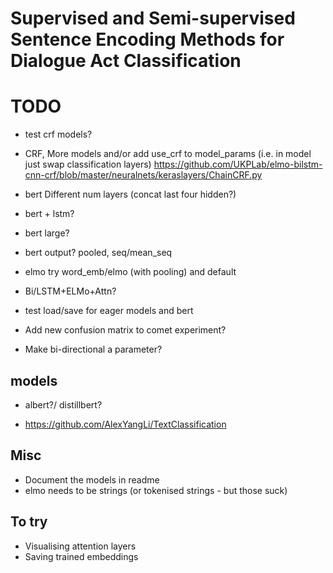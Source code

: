 # Supervised and Semi-supervised Sentence Encoding Methods for Dialogue Act Classification

# TODO
- test crf models?
- CRF, More models and/or add use_crf to model_params (i.e. in model just swap classification layers)
https://github.com/UKPLab/elmo-bilstm-cnn-crf/blob/master/neuralnets/keraslayers/ChainCRF.py

- bert Different num layers (concat last four hidden?)
- bert + lstm?
- bert large?
- bert output? pooled, seq/mean_seq

- elmo try word_emb/elmo (with pooling) and default
- Bi/LSTM+ELMo+Attn?

- test load/save for eager models and bert

- Add new confusion matrix to comet experiment?

- Make bi-directional a parameter?
## models

- albert?/ distillbert?

- https://github.com/AlexYangLi/TextClassification

## Misc
- Document the models in readme
- elmo needs to be strings (or tokenised strings - but those suck)

## To try
- Visualising attention layers
- Saving trained embeddings